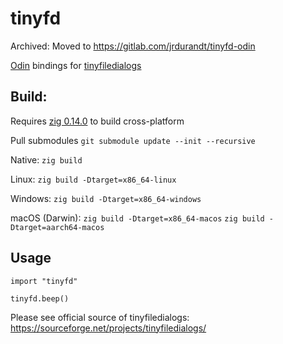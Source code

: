 # tinyfd

Archived: Moved to https://gitlab.com/jrdurandt/tinyfd-odin

[Odin](https://odin-lang.org/) bindings for [tinyfiledialogs](https://sourceforge.net/projects/tinyfiledialogs/)

## Build:

Requires [zig 0.14.0]() to build cross-platform

Pull submodules `git submodule update --init --recursive`

Native: `zig build`

Linux: `zig build -Dtarget=x86_64-linux`

Windows: `zig build -Dtarget=x86_64-windows`

macOS (Darwin): `zig build -Dtarget=x86_64-macos` `zig build -Dtarget=aarch64-macos`

## Usage

```
import "tinyfd"

tinyfd.beep()

```

Please see official source of tinyfiledialogs: https://sourceforge.net/projects/tinyfiledialogs/
